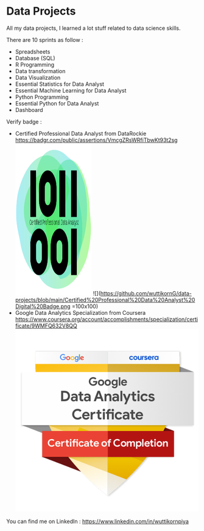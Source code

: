 # Data Projects

All my data projects, I learned a lot stuff related to data science skills.

There are 10 sprints as follow : 

- Spreadsheets
- Database (SQL)
- R Programming
- Data transformation
- Data Visualization
- Essential Statistics for Data Analyst
- Essential Machine Learning for Data Analyst
- Python Programming
- Essential Python for Data Analyst
- Dashboard

Verify badge :
- Certified Professional Data Analyst from DataRockie  
  https://badgr.com/public/assertions/VmcgZRsWRfiTbwKt93t2sg
  <img src="https://github.com/wuttikornG/data-projects/blob/main/Certified%20Professional%20Data%20Analyst%20Digital%20Badge.png" width="200" height="400" />
  ![](https://github.com/wuttikornG/data-projects/blob/main/Certified%20Professional%20Data%20Analyst%20Digital%20Badge.png =100x100)
- Google Data Analytics Specialization from Coursera  
  https://www.coursera.org/account/accomplishments/specialization/certificate/9WMFQ632V8QQ
  ![](https://github.com/wuttikornG/data-projects/blob/main/google-data-analytics-certificate.2.png)

You can find me on LinkedIn :
  https://www.linkedin.com/in/wuttikornpiya
